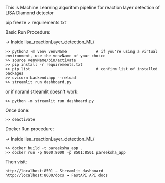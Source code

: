 This is Machine Learning algorithm pipeline for reaction layer detection of LISA Diamond detector 

pip freeze > requirements.txt


Basic Run Procedure:

-> Inside lisa_reactionLayer_detection_ML/
	
	>> python3 -m venv venvName				# if you're using a virtual environment, use the venvName of your choice
	>> source venvName/bin/activate  			
	>> pip install -r requirements.txt
	>> pip list								# confirm list of installed packages
    >> uvicorn backend:app --reload
	>> streamlit run dashboard.py

or if noraml streamlit doesn't work:

	>> python -m streamlit run dashboard.py

Once done:

	>> deactivate


Docker Run procedure:

-> Inside lisa_reactionLayer_detection_ML/
	
	>> docker build -t pareeksha_app .
	>> docker run -p 8000:8000 -p 8501:8501 pareeksha_app

	
Then visit:

	http://localhost:8501 → Streamlit dashboard
	http://localhost:8000/docs → FastAPI API docs




